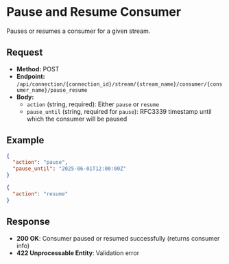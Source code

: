 # Pause and Resume Consumer

Pauses or resumes a consumer for a given stream.

## Request
- **Method:** POST
- **Endpoint:** `/api/connection/{connection_id}/stream/{stream_name}/consumer/{consumer_name}/pause_resume`
- **Body:**
  - `action` (string, required): Either `pause` or `resume`
  - `pause_until` (string, required for `pause`): RFC3339 timestamp until which the consumer will be paused

## Example
```json
{
  "action": "pause",
  "pause_until": "2025-06-01T12:00:00Z"
}
```

```json
{
  "action": "resume"
}
```

## Response
- **200 OK**: Consumer paused or resumed successfully (returns consumer info)
- **422 Unprocessable Entity**: Validation error

